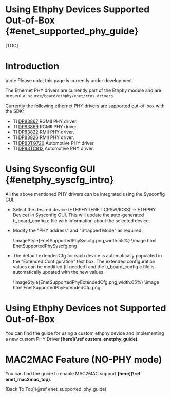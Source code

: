 Using Ethphy Devices Supported Out-of-Box {#enet_supported_phy_guide}
=====================

[TOC]

# Introduction

\note Please note, this page is currently under development.

The Ethernet PHY drivers are currently part of the Ethphy module and are present 
at `source/board/ethphy/enet/rtos_drivers`.

Currently the following ethernet PHY drivers are supported out-of-box with the SDK:
- TI [DP83867](http://www.ti.com/lit/ds/symlink/dp83867cr.pdf) RGMII PHY driver.
- TI [DP83869](https://www.ti.com/lit/ds/symlink/dp83869hm.pdf) RGMII PHY driver.
- TI [DP83822](https://www.ti.com/lit/ds/symlink/dp83822i.pdf) RMII PHY driver.
- TI [DP83826](https://www.ti.com/lit/ds/symlink/dp83826e.pdf) RMII PHY driver.
- TI [DP83TG720](https://www.ti.com/lit/ds/symlink/dp83tg720s-q1.pdf) Automotive PHY driver.
- TI [DP83TC812](https://www.ti.com/lit/ds/symlink/dp83tc812r-q1.pdf) Automotive PHY driver.

# Using Sysconfig GUI {#enetphy_syscfg_intro}

All the above mentioned PHY drivers can be integrated using the Sysconfig GUI.

- Select the desired device (ETHPHY (ENET CPSW/ICSS) -> ETHPHY Device) in Sysconfig GUI. This will update the auto-generated ti_board_config.c file with information about the selected device.
- Modify the "PHY address" and "Strapped Mode" as required.

  \imageStyle{EnetSupportedPhySyscfg.png,width:55%}
  \image html EnetSupportedPhySyscfg.png

- The default extendedCfg for each device is automatically populated in the "Extended Configuration" text box. The extended configuration values can be modified (if needed) and the ti_board_config.c file is automatically updated with the new values.

  \imageStyle{EnetSupportedPhyExtendedCfg.png,width:65%}
  \image html EnetSupportedPhyExtendedCfg.png

# Using Ethphy Devices not Supported Out-of-Box

You can find the guide for using a custom ethphy device and implementing a new custom PHY Driver **[here](\ref custom_enetphy_guide)**.

# MAC2MAC Feature (NO-PHY mode)

You can find the guide to enable MAC2MAC support **[here](\ref enet_mac2mac_top)**.

[Back To Top](@ref enet_supported_phy_guide)